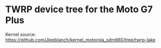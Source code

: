 # TWRP device tree for the Moto G7 Plus

Kernel source: https://github.com/Jleeblanch/kernel_motorola_sdm660/tree/twrp-lake
